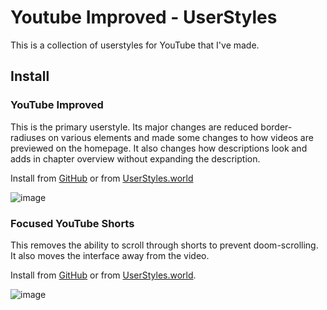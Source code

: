 # Youtube Improved - UserStyles

This is a collection of userstyles for YouTube that I've made.

## Install

### YouTube Improved
This is the primary userstyle. Its major changes are reduced border-radiuses on various elements and made some changes to how videos are previewed on the homepage. It also changes how descriptions look and adds in chapter overview without expanding the description.

Install from [GitHub](https://github.com/Reinachan/youtube-improved-userstyle/raw/main/youtube-improved.user.css) or from [UserStyles.world](https://userstyles.world/style/9892/youtube-improved)

![image](https://github.com/Reinachan/youtube-improved-userstyle/assets/16106839/47862f5d-e105-4878-8bff-641bfed325af)

### Focused YouTube Shorts
This removes the ability to scroll through shorts to prevent doom-scrolling. It also moves the interface away from the video.

Install from [GitHub](https://github.com/Reinachan/youtube-improved-userstyle/raw/main/shorts-improved.user.css) or from [UserStyles.world](https://userstyles.world/style/9893/focused-youtube-shorts).

![image](https://github.com/Reinachan/youtube-improved-userstyle/assets/16106839/c8ce0a54-befb-4aa6-b9e9-164283a375c9)

